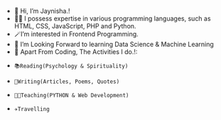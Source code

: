 - 👋 Hi, I’m Jaynisha.!
- 👩‍💻 I possess expertise in various programming languages, such as HTML, CSS, JavaScript, PHP and Python.
- 🪄I’m interested in Frontend Programming.
- 👀 I’m Looking Forward to learning Data Science & Machine Learning
- 💞️ Apart From Coding, The Activities I do.!:
-     📚Reading(Psychology & Spirituality)
-     📝Writing(Articles, Poems, Quotes)
-     👩‍🏫Teaching(PYTHON & Web Development)
-     ✈️Travelling

<!---
Jaynisha-Agravat/Jaynisha-Agravat is a ✨ special ✨ repository because its `README.md` (this file) appears on your GitHub profile.
You can click the Preview link to take a look at your changes.
--->
